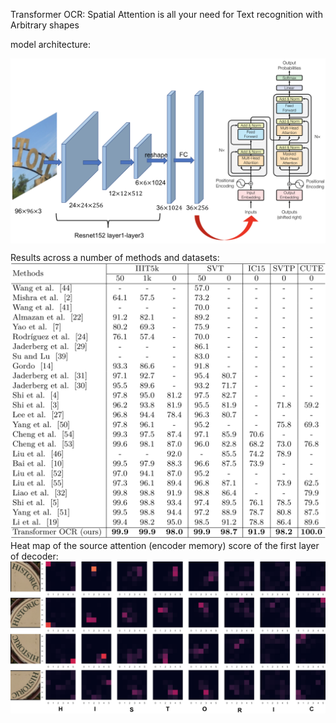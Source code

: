 Transformer OCR: Spatial Attention is all your need for Text recognition with Arbitrary shapes


model architecture:

<img src="art.png" width = "600"  div align=center />

Results across a number of methods and datasets:
![avatar](result.png)
Heat map of the source attention (encoder memory) score of the first layer of decoder:
![avatar](heatmap.png)

